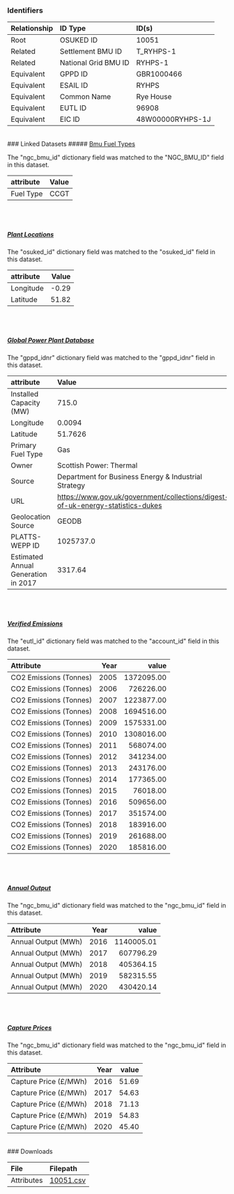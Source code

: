 ### Identifiers

| Relationship   | ID Type              | ID(s)            |
|:---------------|:---------------------|:-----------------|
| Root           | OSUKED ID            | 10051            |
| Related        | Settlement BMU ID    | T_RYHPS-1        |
| Related        | National Grid BMU ID | RYHPS-1          |
| Equivalent     | GPPD ID              | GBR1000466       |
| Equivalent     | ESAIL ID             | RYHPS            |
| Equivalent     | Common Name          | Rye House        |
| Equivalent     | EUTL ID              | 96908            |
| Equivalent     | EIC ID               | 48W00000RYHPS-1J |

<br>
### Linked Datasets
##### <a href="https://osuked.github.io/Power-Station-Dictionary/datasets/bmu-fuel-types">Bmu Fuel Types</a>



The "ngc_bmu_id" dictionary field was matched to the "NGC_BMU_ID" field in this dataset.

| attribute   | Value   |
|:------------|:--------|
| Fuel Type   | CCGT    |

<br><br>
##### <a href="https://osuked.github.io/Power-Station-Dictionary/datasets/plant-locations">Plant Locations</a>



The "osuked_id" dictionary field was matched to the "osuked_id" field in this dataset.

| attribute   |   Value |
|:------------|--------:|
| Longitude   |   -0.29 |
| Latitude    |   51.82 |

<br><br>
##### <a href="https://osuked.github.io/Power-Station-Dictionary/datasets/global-power-plant-database">Global Power Plant Database</a>



The "gppd_idnr" dictionary field was matched to the "gppd_idnr" field in this dataset.

| attribute                           | Value                                                                          |
|:------------------------------------|:-------------------------------------------------------------------------------|
| Installed Capacity (MW)             | 715.0                                                                          |
| Longitude                           | 0.0094                                                                         |
| Latitude                            | 51.7626                                                                        |
| Primary Fuel Type                   | Gas                                                                            |
| Owner                               | Scottish Power: Thermal                                                        |
| Source                              | Department for Business Energy & Industrial Strategy                           |
| URL                                 | https://www.gov.uk/government/collections/digest-of-uk-energy-statistics-dukes |
| Geolocation Source                  | GEODB                                                                          |
| PLATTS-WEPP ID                      | 1025737.0                                                                      |
| Estimated Annual Generation in 2017 | 3317.64                                                                        |

<br><br>
##### <a href="https://osuked.github.io/Power-Station-Dictionary/datasets/verified-emissions">Verified Emissions</a>



The "eutl_id" dictionary field was matched to the "account_id" field in this dataset.

| Attribute              |   Year |      value |
|:-----------------------|-------:|-----------:|
| CO2 Emissions (Tonnes) |   2005 | 1372095.00 |
| CO2 Emissions (Tonnes) |   2006 |  726226.00 |
| CO2 Emissions (Tonnes) |   2007 | 1223877.00 |
| CO2 Emissions (Tonnes) |   2008 | 1694516.00 |
| CO2 Emissions (Tonnes) |   2009 | 1575331.00 |
| CO2 Emissions (Tonnes) |   2010 | 1308016.00 |
| CO2 Emissions (Tonnes) |   2011 |  568074.00 |
| CO2 Emissions (Tonnes) |   2012 |  341234.00 |
| CO2 Emissions (Tonnes) |   2013 |  243176.00 |
| CO2 Emissions (Tonnes) |   2014 |  177365.00 |
| CO2 Emissions (Tonnes) |   2015 |   76018.00 |
| CO2 Emissions (Tonnes) |   2016 |  509656.00 |
| CO2 Emissions (Tonnes) |   2017 |  351574.00 |
| CO2 Emissions (Tonnes) |   2018 |  183916.00 |
| CO2 Emissions (Tonnes) |   2019 |  261688.00 |
| CO2 Emissions (Tonnes) |   2020 |  185816.00 |

<br><br>
##### <a href="https://osuked.github.io/Power-Station-Dictionary/datasets/annual-output">Annual Output</a>



The "ngc_bmu_id" dictionary field was matched to the "ngc_bmu_id" field in this dataset.

| Attribute           |   Year |      value |
|:--------------------|-------:|-----------:|
| Annual Output (MWh) |   2016 | 1140005.01 |
| Annual Output (MWh) |   2017 |  607796.29 |
| Annual Output (MWh) |   2018 |  405364.15 |
| Annual Output (MWh) |   2019 |  582315.55 |
| Annual Output (MWh) |   2020 |  430420.14 |

<br><br>
##### <a href="https://osuked.github.io/Power-Station-Dictionary/datasets/capture-prices">Capture Prices</a>



The "ngc_bmu_id" dictionary field was matched to the "ngc_bmu_id" field in this dataset.

| Attribute             |   Year |   value |
|:----------------------|-------:|--------:|
| Capture Price (£/MWh) |   2016 |   51.69 |
| Capture Price (£/MWh) |   2017 |   54.63 |
| Capture Price (£/MWh) |   2018 |   71.13 |
| Capture Price (£/MWh) |   2019 |   54.83 |
| Capture Price (£/MWh) |   2020 |   45.40 |


<br>
### Downloads


| File       | Filepath                                                                              |
|:-----------|:--------------------------------------------------------------------------------------|
| Attributes | [10051.csv](https://osuked.github.io/Power-Station-Dictionary/object_attrs/10051.csv) |
